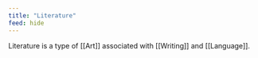 ```yaml
---
title: "Literature"
feed: hide
---
```


Literature is a type of [[Art]] associated with [[Writing]] and [[Language]]. 
